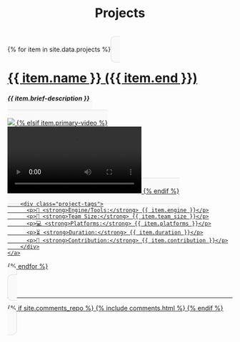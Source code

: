 ﻿---
layout: page
title: Projects
description: Various projects created over the years
---

<div class="project-grid">
  {% for item in site.data.projects %}
    <a href="{{ item.itch }}" class="project-card" style="border: 1px solid #ddd; padding: 20px; border-radius: 10px; background-color: #f9f9f9;">
      <h1><strong>{{ item.name }} ({{ item.end }})</strong></h1>
      <h4><em>{{ item.brief-description }}</em></h4>
        {% if item.primary-image %}
            <br><img class="project-media" src="../img/{{ item.primary-image }}">
        {% elsif item.primary-video %}
            <br><video class="project-media" controls>
              <source src="../img/{{ item.primary-video }}" type="video/mp4">
            </video>
        {% endif %}

        <div class="project-tags">
          <p>🔧 <strong>Engine/Tools:</strong> {{ item.engine }}</p>
          <p>👥 <strong>Team Size:</strong> {{ item.team_size }}</p>
          <p>💻 <strong>Platforms:</strong> {{ item.platforms }}</p>
          <p>⏳ <strong>Duration:</strong> {{ item.duration }}</p>
          <p>🧠 <strong>Contribution:</strong> {{ item.contribution }}</p>
        </div>
    </a>
  {% endfor %}
</div>

----

{% if site.comments_repo %}
{% include comments.html %}
{% endif %}
